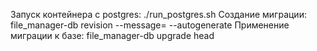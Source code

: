 Запуск контейнера с postgres: ./run_postgres.sh
Создание миграции: file_manager-db revision --message=<your message> --autogenerate
Применение миграции к базе: file_manager-db upgrade head